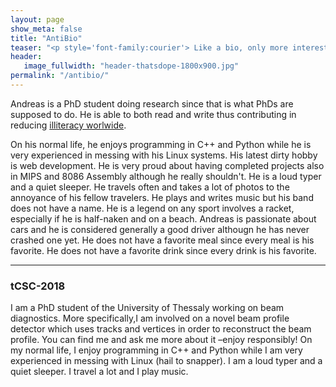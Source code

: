 ```yaml
---
layout: page
show_meta: false
title: "AntiBio"
teaser: "<p style='font-family:courier'> Like a bio, only more interesting and fun.</p>"
header:
   image_fullwidth: "header-thatsdope-1800x900.jpg"
permalink: "/antibio/"
---
```


Andreas is a PhD student doing research since that is what PhDs are supposed to do. He is able to both read and write thus contributing in reducing [illiteracy worlwide](https://ourworldindata.org/literacy).

On his normal life, he enjoys programming in C++ and Python while he is very experienced in messing with his Linux systems. His latest dirty hobby is web development. He is very proud about having completed projects also in MIPS and 8086 Assembly although he really shouldn't. He is a loud typer and a quiet sleeper. He travels often and takes a lot of photos to the annoyance of his fellow travelers. He plays and writes music but his band does not have a name. He is a legend on any sport involves a racket, especially if he is half-naken and on a beach. Andreas is passionate about cars and he is considered generally a good driver althougn he has never crashed one yet. He does not have a favorite meal since every meal is his favorite. He does not have a favorite drink since every drink is his favorite. 

---

### tCSC-2018
I am a PhD student of the University of Thessaly working on beam diagnostics. More specifically,I am involved on a novel beam  profile  detector  which  uses  tracks  and  vertices  in order to reconstruct the beam profile. You can find me and ask me more about it –enjoy responsibly! On my normal life, I enjoy programming in C++ and Python while I am  very experienced in messing with  Linux (hail to snapper). I am a loud typer and a quiet sleeper. I travel a lot and I play music. 